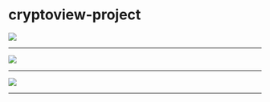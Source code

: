 # cryptoview-project

![](./image/crypto-1.jpg)

 <hr>
 
![](./image/crypto-2.jpg)
 
  <hr>
  
![](./image/crypto-3.jpg)

 <hr>
